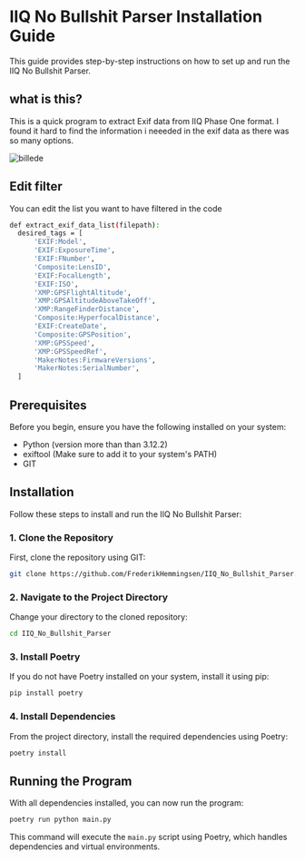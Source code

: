 # IIQ No Bullshit Parser Installation Guide

This guide provides step-by-step instructions on how to set up and run the IIQ No Bullshit Parser.


## what is this? 
This is a quick program to extract Exif data from IIQ Phase One format. 
I found it hard to find the information i neeeded in the exif data as there was so many options.

![billede](https://github.com/FrederikHemmingsen/IIQ_No_Bullshit_Parser/assets/131653152/28677619-9d98-4ba3-aede-200ea5722c82)



## Edit filter 
You can edit the list you want to have filtered in the code

```bash
def extract_exif_data_list(filepath):
  desired_tags = [
      'EXIF:Model',
      'EXIF:ExposureTime',
      'EXIF:FNumber',
      'Composite:LensID',
      'EXIF:FocalLength',
      'EXIF:ISO',
      'XMP:GPSFlightAltitude',
      'XMP:GPSAltitudeAboveTakeOff',
      'XMP:RangeFinderDistance',
      'Composite:HyperfocalDistance',
      'EXIF:CreateDate',
      'Composite:GPSPosition',
      'XMP:GPSSpeed',
      'XMP:GPSSpeedRef',
      'MakerNotes:FirmwareVersions',
      'MakerNotes:SerialNumber',
  ]
```

## Prerequisites
Before you begin, ensure you have the following installed on your system:

- Python (version more than than 3.12.2)
- exiftool (Make sure to add it to your system's PATH)
- GIT

## Installation

Follow these steps to install and run the IIQ No Bullshit Parser:

### 1. Clone the Repository

First, clone the repository using GIT:

```bash
git clone https://github.com/FrederikHemmingsen/IIQ_No_Bullshit_Parser.git
```

### 2. Navigate to the Project Directory

Change your directory to the cloned repository:

```bash
cd IIQ_No_Bullshit_Parser
```

### 3. Install Poetry

If you do not have Poetry installed on your system, install it using pip:

```bash
pip install poetry
```

### 4. Install Dependencies

From the project directory, install the required dependencies using Poetry:

```bash
poetry install
```

## Running the Program

With all dependencies installed, you can now run the program:

```bash
poetry run python main.py
```

This command will execute the `main.py` script using Poetry, which handles dependencies and virtual environments.
